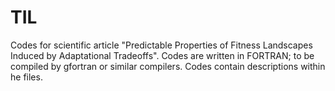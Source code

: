 # TIL
Codes for scientific article "Predictable Properties of Fitness Landscapes Induced by Adaptational Tradeoffs".
Codes are written in FORTRAN; to be compiled by gfortran or similar compilers. Codes contain descriptions within he files.
